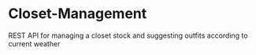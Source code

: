 # Closet-Management
REST API for managing a closet stock and suggesting outfits according to current weather
